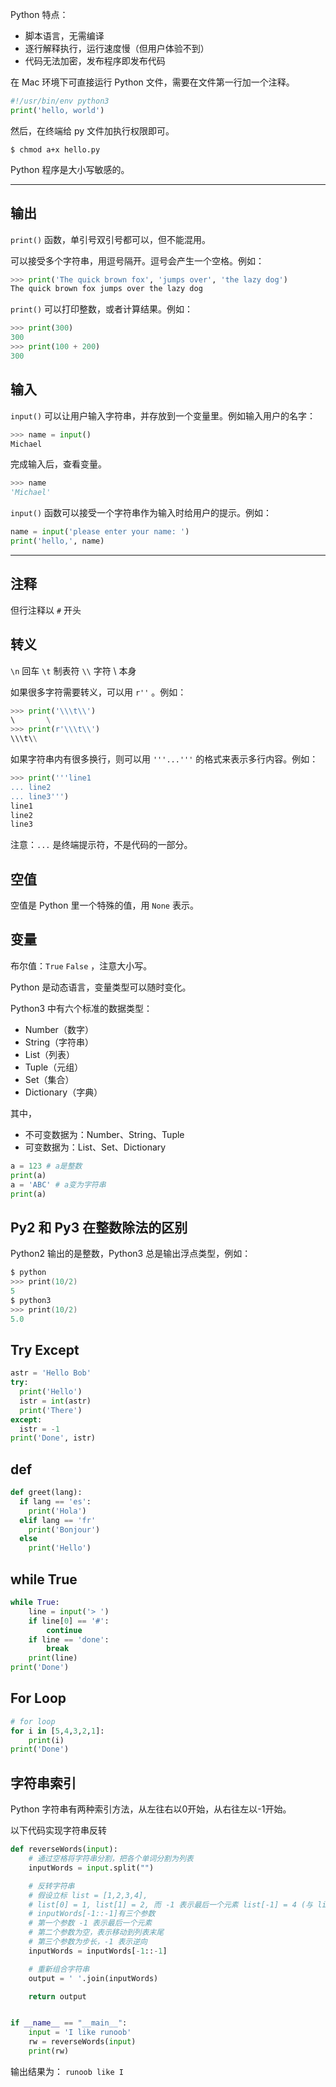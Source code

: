 Python 特点：

- 脚本语言，无需编译
- 逐行解释执行，运行速度慢（但用户体验不到）
- 代码无法加密，发布程序即发布代码

在 Mac 环境下可直接运行 Python 文件，需要在文件第一行加一个注释。

```python
#!/usr/bin/env python3
print('hello, world')
```

然后，在终端给 py 文件加执行权限即可。

```shell
$ chmod a+x hello.py
```

Python 程序是大小写敏感的。

---

## 输出

`print()​`  函数，单引号双引号都可以，但不能混用。

可以接受多个字符串，用逗号隔开。逗号会产生一个空格。例如：

```python
>>> print('The quick brown fox', 'jumps over', 'the lazy dog')
The quick brown fox jumps over the lazy dog
```

`print()` 可以打印整数，或者计算结果。例如：

```python
>>> print(300)
300
>>> print(100 + 200)
300
```

## 输入

`input()` 可以让用户输入字符串，并存放到一个变量里。例如输入用户的名字：

```python
>>> name = input()
Michael
```

完成输入后，查看变量。

```python
>>> name
'Michael'
```

`input()` 函数可以接受一个字符串作为输入时给用户的提示。例如：

```python
name = input('please enter your name: ')
print('hello,', name)
```

---

## 注释

但行注释以 `#` 开头

## 转义

`\n` 回车  `\t` 制表符  `\\`  字符 \ 本身

如果很多字符需要转义，可以用 `r''` 。例如：

```python
>>> print('\\\t\\')
\       \
>>> print(r'\\\t\\')
\\\t\\
```

如果字符串内有很多换行，则可以用 `'''...'''` 的格式来表示多行内容。例如：

```python
>>> print('''line1
... line2
... line3''')
line1
line2
line3
```

注意：`...` 是终端提示符，不是代码的一部分。

## 空值

空值是 Python 里一个特殊的值，用 `None` 表示。

## 变量

布尔值：`True` `False` ，注意大小写。

Python 是动态语言，变量类型可以随时变化。

Python3 中有六个标准的数据类型：
- Number（数字）
- String（字符串）
- List（列表）
- Tuple（元组）
- Set（集合）
- Dictionary（字典）

其中，
- 不可变数据为：Number、String、Tuple
- 可变数据为：List、Set、Dictionary



```python
a = 123 # a是整数
print(a)
a = 'ABC' # a变为字符串
print(a)
```

## Py2 和 Py3 在整数除法的区别

Python2 输出的是整数，Python3 总是输出浮点类型，例如：

```powershell
$ python
>>> print(10/2)
5
$ python3
>>> print(10/2)
5.0
```

## Try Except

```python
astr = 'Hello Bob'
try:
  print('Hello')
  istr = int(astr)
  print('There')
except:
  istr = -1
print('Done', istr)
```

## def 

```python
def greet(lang):
  if lang == 'es':
    print('Hola')
  elif lang == 'fr'
  	print('Bonjour')
  else
  	print('Hello')
```

## while True

```python
while True:
    line = input('> ')
    if line[0] == '#':
        continue
    if line == 'done':
        break
    print(line)
print('Done')
```

## For Loop

```python
# for loop
for i in [5,4,3,2,1]:
    print(i)
print('Done')
```

## 字符串索引
Python 字符串有两种索引方法，从左往右以0开始，从右往左以-1开始。

以下代码实现字符串反转

```python
def reverseWords(input):
	# 通过空格将字符串分割，把各个单词分割为列表
	inputWords = input.split("")

	# 反转字符串
	# 假设立标 list = [1,2,3,4],
	# list[0] = 1, list[1] = 2, 而 -1 表示最后一个元素 list[-1] = 4 (与 list[3]=4 一样)
	# inputWords[-1::-1]有三个参数
	# 第一个参数 -1 表示最后一个元素
	# 第二个参数为空，表示移动到列表末尾
	# 第三个参数为步长，-1 表示逆向
	inputWords = inputWords[-1::-1]

	# 重新组合字符串
	output = ' '.join(inputWords)

	return output


if __name__ == "__main__":
	input = 'I like runoob'
	rw = reverseWords(input)
	print(rw)

```
输出结果为： `runoob like I`


